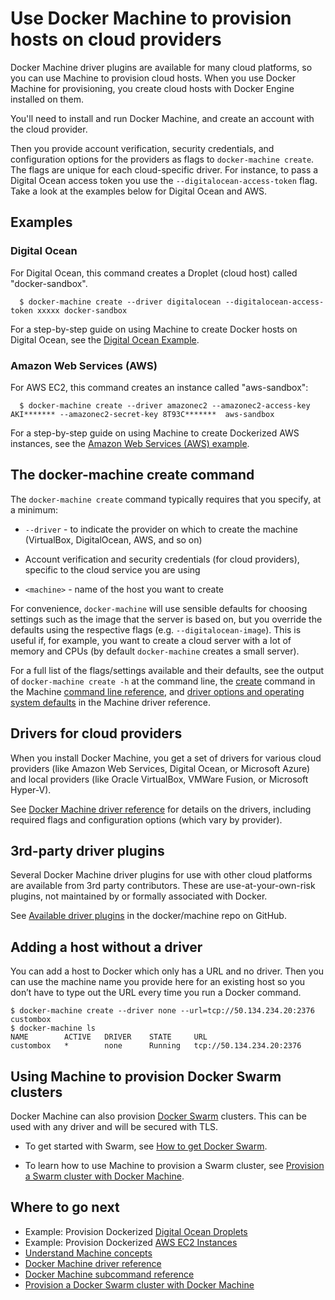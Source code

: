 <!--[metadata]>
+++
title = "Provision hosts in the cloud"
description = "Using Docker Machine to provision hosts on cloud providers"
keywords = ["docker, machine, amazonec2, azure, digitalocean, google, openstack, rackspace, softlayer, virtualbox, vmwarefusion, vmwarevcloudair, vmwarevsphere, exoscale"]
[menu.main]
parent="workw_machine"
weight=-60
+++
<![end-metadata]-->

# Use Docker Machine to provision hosts on cloud providers

Docker Machine driver plugins are available for many cloud platforms, so you can use Machine to provision cloud hosts. When you use Docker Machine for provisioning, you create cloud hosts with Docker Engine installed on them.

You'll need to install and run Docker Machine, and create an account with the cloud provider.

Then you provide account verification, security credentials, and configuration options for the providers as flags to `docker-machine create`. The flags are unique for each cloud-specific driver.  For instance, to pass a Digital Ocean access token you use the `--digitalocean-access-token` flag. Take a look at the examples below for Digital Ocean and AWS.

## Examples

### Digital Ocean

For Digital Ocean, this command creates a Droplet (cloud host) called "docker-sandbox".

      $ docker-machine create --driver digitalocean --digitalocean-access-token xxxxx docker-sandbox

For a step-by-step guide on using Machine to create Docker hosts on Digital Ocean, see the [Digital Ocean Example](examples/ocean.md).

### Amazon Web Services (AWS)

For AWS EC2, this command creates an instance called "aws-sandbox":

      $ docker-machine create --driver amazonec2 --amazonec2-access-key AKI******* --amazonec2-secret-key 8T93C*******  aws-sandbox

For a step-by-step guide on using Machine to create Dockerized AWS instances, see the [Amazon Web Services (AWS) example](examples/aws.md).

## The docker-machine create command

The `docker-machine create` command typically requires that you specify, at a minimum:

* `--driver` - to indicate the provider on which to create the machine  (VirtualBox, DigitalOcean, AWS, and so on)

* Account verification and security credentials (for cloud providers), specific to the cloud service you are using

* `<machine>` - name of the host you want to create

For convenience, `docker-machine` will use sensible defaults for choosing settings such as the image that the server is based on, but you override the defaults using the respective flags (e.g. `--digitalocean-image`). This is useful if, for example, you want to create a cloud server with a lot of memory and CPUs (by default `docker-machine` creates a small server).

For a full list of the flags/settings available and their defaults, see the output of `docker-machine create -h` at the command line, the <a href="../reference/create/" target="_blank">create</a> command in the Machine <a href="../reference/" target="_blank">command line reference</a>, and <a href="https://docs.docker.com/machine/drivers/os-base/" target="_blank">driver options and operating system defaults</a> in the Machine driver reference.

## Drivers for cloud providers

When you install Docker Machine, you get a set of drivers for various cloud providers (like Amazon Web Services, Digital Ocean, or Microsoft Azure) and local providers (like Oracle VirtualBox, VMWare Fusion, or Microsoft Hyper-V).

See <a href="../drivers/" target="_blank">Docker Machine driver reference</a> for details on the drivers, including required flags and configuration options (which vary by provider).

## 3rd-party driver plugins

  Several Docker Machine driver plugins for use with other cloud platforms are available from 3rd party contributors. These are use-at-your-own-risk plugins, not maintained by or formally associated with Docker.

  See <a href="https://github.com/docker/machine/blob/master/docs/AVAILABLE_DRIVER_PLUGINS.md" target="_blank">Available driver plugins</a> in the docker/machine repo on GitHub.

## Adding a host without a driver

You can add a host to Docker which only has a URL and no driver. Then you can use the machine name you provide here for an existing host so you don’t have to type out the URL every time you run a Docker command.

    $ docker-machine create --driver none --url=tcp://50.134.234.20:2376 custombox
    $ docker-machine ls
    NAME        ACTIVE   DRIVER    STATE     URL
    custombox   *        none      Running   tcp://50.134.234.20:2376

## Using Machine to provision Docker Swarm clusters

Docker Machine can also provision <a href="https://docs.docker.com/swarm/overview/" target="_blank">Docker Swarm</a> clusters. This can be used with any driver and will be secured with TLS.

* To get started with Swarm, see <a href="https://docs.docker.com/swarm/get-swarm/" target="_blank">How to get Docker Swarm</a>.

* To learn how to use Machine to provision a Swarm cluster, see <a href="https://docs.docker.com/swarm/provision-with-machine/" target="_blank">Provision a Swarm cluster with Docker Machine</a>.

## Where to go next
-   Example: Provision Dockerized [Digital Ocean Droplets](examples/ocean.md)
-   Example: Provision Dockerized [AWS EC2 Instances](examples/aws.md)
-   [Understand Machine concepts](concepts.md)
-   [Docker Machine driver reference](drivers/index.md)
-   [Docker Machine subcommand reference](reference/index.md)
-   [Provision a Docker Swarm cluster with Docker Machine](/swarm/provision-with-machine.md)
